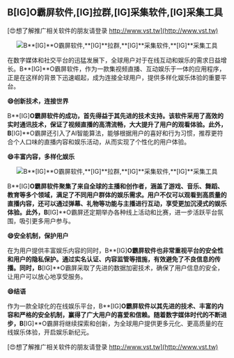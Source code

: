 ## **B**[IG]**O霸屏软件,**[IG]**拉群,**[IG]**采集软件,**[IG]**采集工具**

[😍想了解推广相关软件的朋友请登录 http://www.vst.tw](http://www.vst.tw)

 <center><img src="https://vst.tw/MP4/tuiguang/png/1.png" alt="B**[IG]**O霸屏软件,**[IG]**拉群,**[IG]**采集软件,**[IG]**采集工具"></center>

在数字媒体和社交平台的迅猛发展下，全球用户对于在线互动和娱乐的需求日益增长。B**[IG]**O霸屏软件，作为一款集视频直播、互动娱乐于一体的应用程序，正是在这样的背景下迅速崛起，成为连接全球用户，提供多样化娱乐体验的重要平台。

**😄创新技术，连接世界**

B**[IG]**O霸屏软件的成功，首先得益于其先进的技术支持。该软件采用了高效的实时通讯技术，保证了视频直播的高清流畅，大大提升了用户的观看体验。此外，B**[IG]**O霸屏还引入了AI智能算法，能够根据用户的喜好和行为习惯，推荐更符合个人口味的直播内容和娱乐活动，从而实现了个性化的用户体验。

**😄丰富内容，多样化娱乐**

 <center><img src="https://vst.tw/MP4/tuiguang/png/3.png" alt="B**[IG]**O霸屏软件,**[IG]**拉群,**[IG]**采集软件,**[IG]**采集工具"></center>

B**[IG]**O霸屏软件聚集了来自全球的主播和创作者，涵盖了游戏、音乐、舞蹈、教育等多个领域，满足了不同用户群体的娱乐需求。用户不仅可以观看到高质量的直播内容，还可以通过弹幕、礼物等功能与主播进行互动，享受更加沉浸式的娱乐体验。此外，B**[IG]**O霸屏还定期举办各种线上活动和比赛，进一步活跃平台氛围，吸引更多用户参与。

**😄安全机制，保护用户**

在为用户提供丰富娱乐内容的同时，B**[IG]**O霸屏软件也非常重视平台的安全性和用户的隐私保护。通过实名认证、内容监管等措施，有效避免了不良信息的传播。同时，B**[IG]**O霸屏采取了先进的数据加密技术，确保了用户信息的安全，让用户可以放心地享受服务。

**😄结语**

作为一款全球化的在线娱乐平台，B**[IG]**O霸屏软件以其先进的技术、丰富的内容和严格的安全机制，赢得了广大用户的喜爱和信赖。随着数字媒体时代的不断进步，B**[IG]**O霸屏将继续探索和创新，为全球用户提供更多元化、更高质量的在线娱乐体验，开启娱乐新纪元。

[😍想了解推广相关软件的朋友请登录 http://www.vst.tw](http://www.vst.tw)



